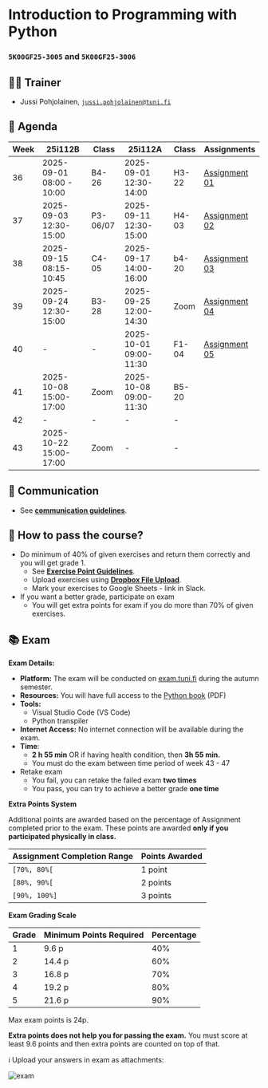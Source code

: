 # Introduction to Programming with Python

### `5K00GF25-3005` and `5K00GF25-3006`

## 🧑‍💻 Trainer

- Jussi Pohjolainen, [`jussi.pohjolainen@tuni.fi`](mailto:jussi.pohjolainen@tuni.fi)

## 📅 Agenda

| Week | 25i112B                  | Class    | 25i112A                | Class | Assignments                     |
| ---- | ------------------------ | -------- | ---------------------- | ----- | ------------------------------- |
| 36   | 2025-09-01 08:00 - 10:00 | B4-26    | 2025-09-01 12:30-14:00 | H3-22 | [Assignment 01](assignments/01) |
| 37   | 2025-09-03 12:30-15:00   | P3-06/07 | 2025-09-11 12:30-15:00 | H4-03 | [Assignment 02](assignments/02) |
| 38   | 2025-09-15 08:15-10:45   | C4-05    | 2025-09-17 14:00-16:00 | b4-20 | [Assignment 03](assignments/03) |
| 39   | 2025-09-24 12:30-15:00   | B3-28    | 2025-09-25 12:00-14:30 | Zoom  | [Assignment 04](assignments/04) |
| 40   | -                        | -        | 2025-10-01 09:00-11:30 | F1-04 | [Assignment 05](assignments/05) |
| 41   | 2025-10-08 15:00-17:00   | Zoom     | 2025-10-08 09:00-11:30 | B5-20 |                                 |
| 42   | -                        | -        | -                      | -     |                                 |
| 43   | 2025-10-22 15:00-17:00   | Zoom     | -                      | -     |                                 |

## 💬 Communication

- See [**communication guidelines**](https://github.com/pohjus/common-course-assets/blob/main/communication-guidelines.md).

## 💼 How to pass the course?

- Do minimum of 40% of given exercises and return them correctly and you will get grade 1.
  - See [**Exercise Point Guidelines**](https://github.com/pohjus/common-course-assets/blob/main/exercise-points-guidelines.md).
  - Upload exercises using [**Dropbox File Upload**](https://www.dropbox.com/request/WenoWd5sGzH4f8Fv0hIL).
  - Mark your exercises to Google Sheets - link in Slack.
- If you want a better grade, participate on exam
  - You will get extra points for exam if you do more than 70% of given exercises.

## 📚 Exam

**Exam Details:**

- **Platform:** The exam will be conducted on [exam.tuni.fi](https://exam.tuni.fi) during the autumn semester.
- **Resources:** You will have full access to the [Python book](python.pdf) (PDF)
- **Tools:**
  - Visual Studio Code (VS Code)
  - Python transpiler
- **Internet Access:** No internet connection will be available during the exam.
- **Time**:
  - **2 h 55 min** OR if having health condition, then **3h 55 min.**
  - You must do the exam between time period of week 43 - 47
- Retake exam
  - You fail, you can retake the failed exam **two times**
  - You pass, you can try to achieve a better grade **one time**

**Extra Points System**

Additional points are awarded based on the percentage of Assignment completed prior to the exam. These points are awarded **only if you participated physically in class.**

| Assignment Completion Range | Points Awarded |
| --------------------------- | -------------- |
| `[70%, 80%[`                | 1 point        |
| `[80%, 90%[`                | 2 points       |
| `[90%, 100%]`               | 3 points       |

**Exam Grading Scale**

| Grade | Minimum Points Required | Percentage |
| ----- | ----------------------- | ---------- |
| 1     | 9.6 p                   | 40%        |
| 2     | 14.4 p                  | 60%        |
| 3     | 16.8 p                  | 70%        |
| 4     | 19.2 p                  | 80%        |
| 5     | 21.6 p                  | 90%        |

Max exam points is 24p.

**Extra points does not help you for passing the exam.** You must score at least 9.6 points and then extra points are counted on top of that.

ℹ️ Upload your answers in exam as attachments:

![exam](https://paper-attachments.dropboxusercontent.com/s_78CBA4683D2833741B6F050A281DD15456A814F81EF3B1EA8A9E7CCC267314F8_1730544034589_image.png)
